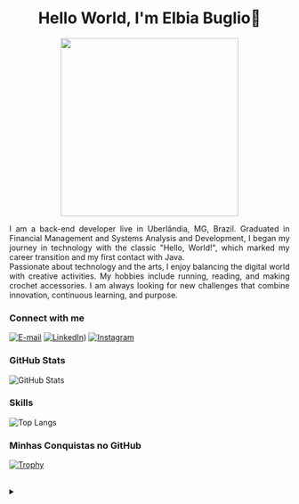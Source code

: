 <h1>
  <h1 align="center">
  Hello World, I'm Elbia Buglio👋  
</h1>
<div align="center">
<img height="320em" src="https://mir-s3-cdn-cf.behance.net/project_modules/1400_opt_1/81bb4b165684019.640b6038d133e.gif"/>
  
   <!-- <img height="350em" src="./.github/assets/cover_.png"/> -->
  <!-- <img height="380em" src="https://user-images.githubusercontent.com/70382532/138322189-2db8df52-9dcb-40a0-88a8-c365466bd33d.gif"/> -->
  
</div>

<p align="justify">I am a back-end developer live in Uberlândia, MG, Brazil. Graduated in Financial Management and Systems Analysis and Development, I began my journey in technology with the classic "Hello, World!", which marked my career transition and my first contact with Java.
<br>
Passionate about technology and the arts, I enjoy balancing the digital world with creative activities. My hobbies include running, reading, and making crochet accessories. I am always looking for new challenges that combine innovation, continuous learning, and purpose.
<!--
[![Preview](https://img.shields.io/badge/Portfolio-000?style=for-the-badge&logo=github&logoColor=FF00F6)](https://Elbiabuglio.github.io/)
[![GitHub Page](https://img.shields.io/badge/Elbiabuglio.github.io-67136f?style=for-the-badge)](https://Elbiabuglio.github.io/)
-->
<h3 align="left">Connect with me</h3>

[![E-mail](https://img.shields.io/badge/-Email-000?style=for-the-badge&logo=microsoft-outlook&logoColor=FF00F6&color:FFF)](mailto:elbiasimone@hotmail.com)
[![LinkedIn](https://img.shields.io/badge/-LinkedIn-000?style=for-the-badge&logo=linkedin&logoColor=FF00F6&color:FFF)](https://www.linkedin.com/in/elbiasimonebuglio/))
[![Instagram](https://img.shields.io/badge/-Instagram-000?style=for-the-badge&logo=instagram&logoColor=FF00F6&color:FFF)](https://www.instagram.com/elbiabuglio/)


<h3 align="left">GitHub Stats</h3>

![GitHub Stats](https://github-readme-stats.vercel.app/api?username=Elbiabuglio&hide_title=true&show_icons=true&include_all_commits=true&count_private=true&line_height=25&hide=issues&bg_color=000000&title_color=FF00F6&text_color=FFFFFF&border_radius=3&border_color=36123c&icon_color=FF00F6&theme=jolly)

<!--[![Most Used Languages](https://github-readme-stats-git-masterrstaa-rickstaa.vercel.app/api/top-langs/?username=Elbiabuglio&line_height=10&card_width=290&layout=compact&hide_title=false&count_private=true&langs_count=4&show_icons=true&title_color=FF00F6&hide=html,css&bg_color=000&text_color=8B8B8B&border_radius=3&border_color=561760&count_private=true)](https://github.com/Elbiabuglio/github-readme-stats)-->


<h3 align="left">Skills</h3>

![Top Langs](https://github-readme-stats.vercel.app/api/top-langs/?username=Elbiabuglio&hide_title=false&count_private=true&langs_count=4&hide=html,css&bg_color=000000&title_color=FF00F6&text_color=FFFFFF&border_radius=3&border_color=561760)

<h3 align="left">Minhas Conquistas no GitHub</h3>

[![Trophy](https://github-profile-trophy.vercel.app/?username=Elbiabuglio&theme=radical&column=1)](https://github.com/ryo-ma/github-profile-trophy)


<br>
<details align="left">
  <summary></summary> 
 
  
 
  <div align="right">Made with 💜 by <a href="https://github.com/Elbiabuglio">Elbia Buglio</a>.</div>
  

</details>

